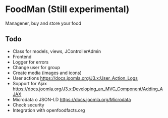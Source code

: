 # FoodMan (Still experimental)

Managener, buy and store your food


Todo
-------------

- Class for models, views, JControllerAdmin
- Frontend
- Logger for errors
- Change user for group
- Create media (images and icons)
- User actions https://docs.joomla.org/J3.x:User_Action_Logs
- Sopport for Ajax https://docs.joomla.org/J3.x:Developing_an_MVC_Component/Adding_AJAX
- Microdata o JSON-LD https://docs.joomla.org/Microdata
- Check security
- Integration with openfoodfacts.org
